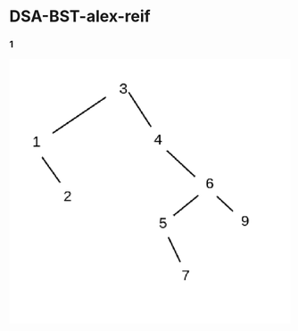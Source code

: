 # DSA-BST-alex-reif

### 1

<img src="https://github.com/thinkful-ei-heron/DSA-BST-alex-reif/blob/master/1.png">
